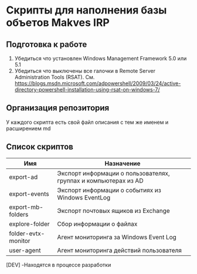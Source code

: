 # Скрипты для наполнения базы объетов Makves IRP

## Подготовка к работе

1. Убедиться что установлен Windows Management Framework 5.0 или 5.1
2. Убедиться что выключены все галочки в Remote Server Administration Tools (RSAT). См. https://blogs.msdn.microsoft.com/adpowershell/2009/03/24/active-directory-powershell-installation-using-rsat-on-windows-7/


## Организация репозитория
У каждого скрипта есть свой файл описания с тем же именем и расширением md

## Список скриптов

| Имя                       | Назначение                                                              |
|---------------------------|-------------------------------------------------------------------------|
| export-ad                 | Экспорт информации о пользователях, группах и компьютерах  из AD        |
| export-events             | Экспорт информации о событиях из Windows EventLog                 |
| export-mb-folders         | Экспорт почтовых ящиков из Exchange                               |
| explore-folder            | Сбор информации о файлах                                                |
| folder-evtx-monitor            | Агент мониторинга за Windows Event Log                                                |
| user-agent            | Агент мониторинга действий пользователя                                                |


[DEV] -Находятся в процессе разработки
